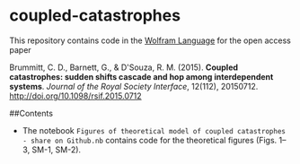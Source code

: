 # coupled-catastrophes
This repository contains code in the <a href="https://www.wolfram.com/language/">Wolfram Language</a> for the open access paper

Brummitt, C. D., Barnett, G., &amp; D'Souza, R. M. (2015). <strong>Coupled catastrophes: sudden shifts cascade and hop among interdependent systems</strong>. <em>Journal of the Royal Society Interface</em>, 12(112), 20150712. http://doi.org/10.1098/rsif.2015.0712

##Contents
* The notebook `Figures of theoretical model of coupled catastrophes - share on Github.nb` contains code for the theoretical figures (Figs. 1–3, SM-1, SM-2).

